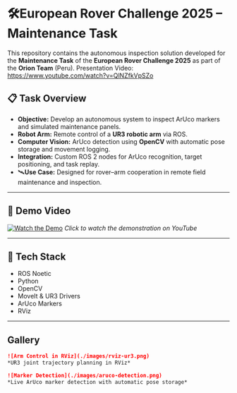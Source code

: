 # 🛠European Rover Challenge 2025 – Maintenance Task

This repository contains the autonomous inspection solution developed for the **Maintenance Task** of the **European Rover Challenge 2025** as part of the **Orion Team** (Peru).
Presentation Video: https://www.youtube.com/watch?v=QlNZfkVpSZo

## 📋 Task Overview

- **Objective:** Develop an autonomous system to inspect ArUco markers and simulated maintenance panels.
- **Robot Arm:** Remote control of a **UR3 robotic arm** via ROS.
- **Computer Vision:** ArUco detection using **OpenCV** with automatic pose storage and movement logging.
- **Integration:** Custom ROS 2 nodes for ArUco recognition, target positioning, and task replay.
- 🛰**Use Case:** Designed for rover–arm cooperation in remote field maintenance and inspection.

---

## 🎥 Demo Video

[![Watch the Demo](./images/video-thumbnail.jpg)](https://www.youtube.com/watch?v=YOUR_VIDEO_ID)
*Click to watch the demonstration on YouTube*

---

## 🧰 Tech Stack

- ROS Noetic
- Python
- OpenCV
- MoveIt & UR3 Drivers
- ArUco Markers
- RViz

---

## Gallery

```markdown
![Arm Control in RViz](./images/rviz-ur3.png)
*UR3 joint trajectory planning in RViz*

![Marker Detection](./images/aruco-detection.png)
*Live ArUco marker detection with automatic pose storage*
